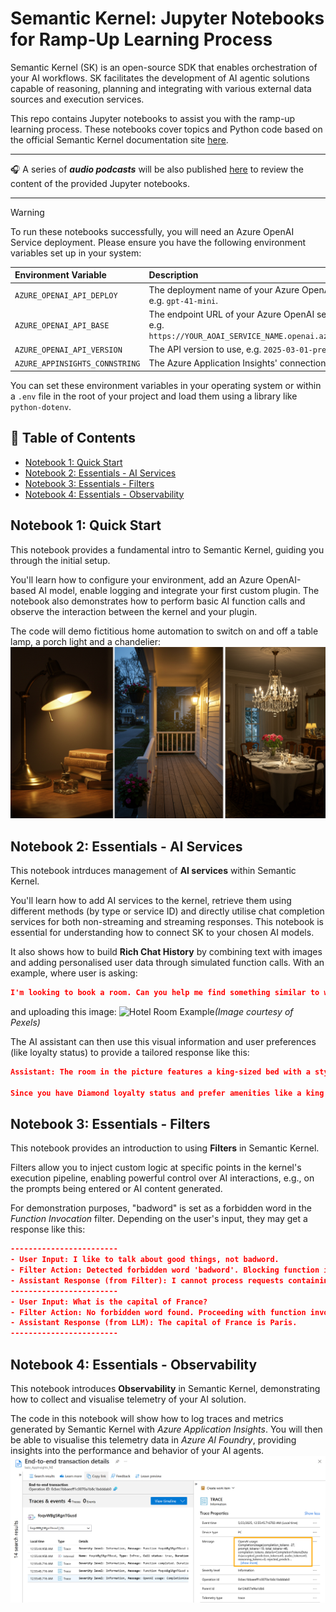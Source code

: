 # Semantic Kernel: Jupyter Notebooks for Ramp-Up Learning Process

Semantic Kernel (SK) is an open-source SDK that enables orchestration of your AI workflows. SK facilitates the development of AI agentic solutions capable of reasoning, planning and integrating with various external data sources and execution services.

This repo contains Jupyter notebooks to assist you with the ramp-up learning process. These notebooks cover topics and Python code based on the official Semantic Kernel documentation site [here](https://learn.microsoft.com/en-us/semantic-kernel/overview/).

___
🎧 A series of **_audio podcasts_** will be also published [here](https://www.youtube.com/playlist?list=PLcAssiH4f14tVZIQtyl18fBwuBfKcnbH3) to review the content of the provided Jupyter notebooks.
___

> [!WARNING]
> To run these notebooks successfully, you will need an Azure OpenAI Service deployment. Please ensure you have the following environment variables set up in your system:
>
> | Environment Variable          | Description                                                                                             |
> | :---------------------------- | :------------------------------------------------------------------------------------------------------ |
> | `AZURE_OPENAI_API_DEPLOY`     | The deployment name of your Azure OpenAI model, e.g. `gpt-41-mini`.                                     |
> | `AZURE_OPENAI_API_BASE`       | The endpoint URL of your Azure OpenAI service, e.g. `https://YOUR_AOAI_SERVICE_NAME.openai.azure.com/`. |
> | `AZURE_OPENAI_API_VERSION`    | The API version to use, e.g. `2025-03-01-preview`.                                                      |
> | `AZURE_APPINSIGHTS_CONNSTRING`| The Azure Application Insights' connection string                                                       |
>
> You can set these environment variables in your operating system or within a `.env` file in the root of your project and load them using a library like `python-dotenv`.

## 📑 Table of Contents
- [Notebook 1: Quick Start](#notebook-1-quick-start)
- [Notebook 2: Essentials - AI Services](#notebook-2-essentials---ai-services)
- [Notebook 3: Essentials - Filters](#notebook-3-essentials---filters)
- [Notebook 4: Essentials - Observability](#notebook-4-essentials---observability)

## Notebook 1: Quick Start
This notebook provides a fundamental intro to Semantic Kernel, guiding you through the initial setup.

You'll learn how to configure your environment, add an Azure OpenAI-based AI model, enable logging and integrate your first custom plugin. The notebook also demonstrates how to perform basic AI function calls and observe the interaction between the kernel and your plugin.

The code will demo fictitious home automation to switch on and off a table lamp, a porch light and a chandelier:
![Home_Automation](images/AI_HomeAutomation.png)

## Notebook 2: Essentials - AI Services
This notebook intrduces management of **AI services** within Semantic Kernel.

You'll learn how to add AI services to the kernel, retrieve them using different methods (by type or service ID) and directly utilise chat completion services for both non-streaming and streaming responses. This notebook is essential for understanding how to connect SK to your chosen AI models.

It also shows how to build **Rich Chat History** by combining text with images and adding personalised user data through simulated function calls. With an example, where user is asking:
``` JSON
I'm looking to book a room. Can you help me find something similar to what's in this picture?
```
and uploading this image:
![Hotel Room Example](https://images.pexels.com/photos/164595/pexels-photo-164595.jpeg)*(Image courtesy of Pexels)*

The AI assistant can then use this visual information and user preferences (like loyalty status) to provide a tailored response like this:
``` JSON
Assistant: The room in the picture features a king-sized bed with a stylish headboard, neutral and warm decor tones with an orange accent pillow, modern wall lamps, and framed art. It also shows a clean, contemporary bathroom adjacent to the bedroom.

Since you have Diamond loyalty status and prefer amenities like a king bed, balcony, high floor, and late checkout, I will look for a premium room that closely matches this style and your preferences. Could you please let me know the location or city where you want to book this room, and your check-in and check-out dates?`
```

## Notebook 3: Essentials - Filters
This notebook provides an introduction to using **Filters** in Semantic Kernel.

Filters allow you to inject custom logic at specific points in the kernel's execution pipeline, enabling powerful control over AI interactions, e.g., on the prompts being entered or AI content generated.

For demonstration purposes, "badword" is set as a forbidden word in the *Function Invocation* filter. Depending on the user's input, they may get a response like this:
``` JSON
------------------------
- User Input: I like to talk about good things, not badword.
- Filter Action: Detected forbidden word 'badword'. Blocking function invocation.
- Assistant Response (from Filter): I cannot process requests containing prohibited words. Please try again.
------------------------
- User Input: What is the capital of France?
- Filter Action: No forbidden word found. Proceeding with function invocation.
- Assistant Response (from LLM): The capital of France is Paris.
------------------------
```

## Notebook 4: Essentials - Observability

This notebook introduces **Observability** in Semantic Kernel, demonstrating how to collect and visualise telemetry of your AI solution.

The code in this notebook will show how to log traces and metrics generated by Semantic Kernel with _Azure Application Insights_. You will then be able to visualise this telemetry data in _Azure AI Foundry_, providing insights into the performance and behavior of your AI agents.
![Azure_AppInsights_Logs](images/Az_AppInsights_Traces.png)
